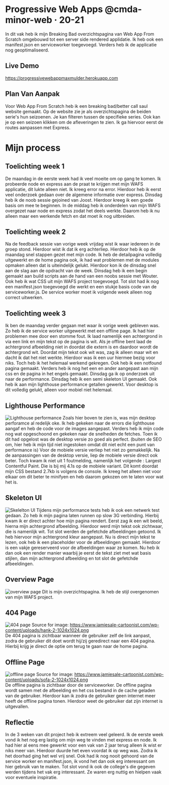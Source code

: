 # Progressive Web Apps @cmda-minor-web · 20-21
In dit vak heb ik mijn Breaking Bad overzichtspagina van Web App From Scratch omgebouwd tot een server side rendered applidatie. Ik heb ook een manifest.json en serviceworker toegevoegd. Verders heb ik de applicatie nog geoptimaliseerd.

## Live Demo
https://progressivewebappmaxmulder.herokuapp.com

## Plan Van Aanpak
Voor Web App From Scratch heb ik een breaking bad/better call saul website gemaakt. Op de website zie je als overzichtspagina de beiden serie's hun seizoenen. Je kan filteren tussen de specifieke series. Ook kan je op een seizoen klikken om de afleveringen te zien. Ik ga hiervoor eerst de routes aanpassen met Express.


# Mijn process

## Toelichting week 1 
De maandag in de eerste week had ik veel moeite om op gang te komen. Ik probeerde node en express aan de praat te krijgen met mijn WAFS applicatie, dit lukte alleen niet. Ik kreeg error na error. Hierdoor heb ik eerst veel onderzoek gedaan over de algemene informatie over express. 
Dinsdag heb ik de noob sessie gejoined van Joost. Hierdoor kreeg ik een goede basis om mee te beginnen. In de middag heb ik onderdelen van mijn WAFS overgezet naar node en express zodat het deels werkte. Daarom heb ik nu alleen maar een werkende fetch en dat moet ik nog uitbreiden.


## Toelichting week 2
Na de feedback sessie van vorige week vrijdag wist ik waar iedereen in de groep stond. Hierdoor wist ik dat ik erg achterliep. Hierdoor heb ik op de maandag snel stappen gezet met mijn code. Ik heb de detailpagina volledig uitgewerkt en de home pagina ook, ik had wat problemen met de modules opmaken alleen dat is uiteindelijk gelukt. Hierdoor kon ik de dinsdag snel aan de slag aan de opdracht van de week.
Dinsdag heb ik een begin gemaakt aan build scripts aan de hand van een noobs sessie met Wouter. Ook heb ik wat CSS uit mijn WAFS project toegevoegd. Tot slot had ik nog een manifest.json toegevoegd die werkt en een stukje basis code van de serviceworker.js. De service worker moet ik volgende week alleen nog correct uitwerken.


## Toelichting week 3
Ik ben de maandag verder gegaan met waar ik vorige week gebleven was. Zo heb ik de service worker uitgewerkt met een offline page. Ik had hier problemen mee door een stomme fout. Ik laad namenlijk een achtergrond in via een link en mijn tekst op de pagina is wit. Als je offline bent laad de achtergrond afbeelding niet in doordat die extern is en daardoor wordt de achtergrond wit. Doordat mijn tekst ook wit was, zag ik alleen maar wit en dacht ik dat het niet werkte. Hierdoor was ik een uur hiermee bezig voor niks. Toch heb ik het helemaal werkend gekregen. Ook heb ik een notfound pagina gemaakt. Verders heb ik nog het een en ander aangepast aan mijn css en de pagina in het engels gemaakt. Dinsdag ga ik op onderzoek uit naar de performance.
Dinsdag heb ik een semi skeleton UI gemaakt. Ook heb ik aan mijn lighthouse performance getallen gewerkt. Voor desktop is dit volledig gelukt, alleen voor mobiel niet helemaal. 


## Lighthouse Performance 
![Lighthouse performance](https://github.com/kilroy763/progressive-web-apps-2021/blob/master/documentatie/lighthouse.jpg?raw=true)
Zoals hier boven te zien is, was mijn desktop perforamce al redelijk oke. Ik heb gekeken naar de errors die lighthouse aangaf en heb de code voor de images aangepast. Verders heb ik mijn code nog wat opgeschoond en gekeken naar de snelheden de fetches. Toen ik dit had opgelost was de desktop versie zo goed als perfect. (buiten de SEO om, hier heb ik mijn tijd niet ingestoken omdat dit niet echt een punt van performance is)
Voor de mobiele versie verliep het niet zo gemakkelijk. Na de aanpassingen van de desktop versie, liep de mobiele versie direct ook beter. Toch kwam ik niet uit 1 foutmelding, namenlijk het volgende : Largest Contentful Paint. Die is bij mij 4.1s op de mobiele variant. Dit komt doordat mijn CSS bestand 2.7kb is volgens de console. Ik kreeg het alleen niet voor elkaar om dit beter te minifyen en heb daarom gekozen om te laten voor wat het is.


## Skeleton UI
![Skelelton UI](https://github.com/kilroy763/progressive-web-apps-2021/blob/master/documentatie/frames.jpg?raw=true)
Tijdens mijn performance tests heb ik ook een netwerk test gedaan. Zo heb ik mijn pagina laten runnen op slow 3G verbinding. Hierbij kwam ik er direct achter hoe mijn pagina rendert. Eerst zag ik een wit beeld, hierna mijn achtergrond afbeelding. Hierdoor werd mijn tekst ook zichtwaar, die is namenlijk wit. Tot slot werden de gefetchde afbeeldingen getoond. Ik heb hiervoor mijn achtergrond kleur aangepast. Nu is direct mijn tekst te lezen, ook heb ik een placeholder voor de afbeeldingen gemaakt. Hierdoor is een vakje gereserveerd voor de afbeeldingen waar ze komen. Nu heb ik dan ook een render manier waarbij je eerst de tekst ziet met wat basis stijlen, dan mijn achtergrond afbeelding en tot slot de gefetchde afbeeldingen.


## Overview Page
![overview page](https://github.com/kilroy763/progressive-web-apps-2021/blob/master/documentatie/overviewpc.jpg?raw=true)
Dit is mijn overzichtspagina. Ik heb de stijl overgenomen van mijn WAFS project. 

## 404 Page
![404 page](https://github.com/kilroy763/progressive-web-apps-2021/blob/master/documentatie/404.jpg?raw=true)
Source for image: https://www.jamiesale-cartoonist.com/wp-content/uploads/hank-2-1024x1024.png  
De 404 pagina is zichtbaar wanneer de gebruiker zelf de link aanpast, zodra de gebruiker dit doet wordt hij/zij geredirect naar een 404 pagina. Hierbij krijg je direct de optie om terug te gaan naar de home pagina.

## Offline Page
![offline page](https://github.com/kilroy763/progressive-web-apps-2021/blob/master/documentatie/connectionLost.jpg?raw=true)
Source for image: https://www.jamiesale-cartoonist.com/wp-content/uploads/sofa-2-1024x1024.png  
De offline pagina is zichtbaar door de serviceworker. De offline pagina wordt samen met de afbeelding en het css bestand in de cache geladen van de gebruiker. Hierdoor kan ik zodra de gebruiker geen internet meer heeft de offline pagina tonen. Hierdoor weet de gebruiker dat zijn internet is uitgevallen.


## Reflectie
In de 3 weken van dit project heb ik extreem veel geleerd. Ik de eerste week vond ik het nog erg lastig om mijn weg te vinden met express en node. Ik had hier al eens mee gewerkt voor een vak van 2 jaar terug alleen ik wist er niks meer van. Hierdoor duurde het even voordat ik op weg was. Zodra ik het doorhad ging het wel vrij snel. Ook had ik nog nooit gehoord van de service worker en manifest.json, ik vond het dan ook erg interessant om hier gebruik van te maken. Tot slot vond ik ook de college's die gegeven werden tijdens het vak erg interessant. Ze waren erg nuttig en hielpen vaak voor eventuele inspiratie.
